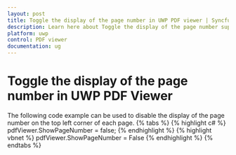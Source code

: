 ```yaml
---
layout: post
title: Toggle the display of the page number in UWP PDF viewer | Syncfusion
description: Learn here about Toggle the display of the page number support in UWP PDF viewer control and disable the display of the page number, and more.
platform: uwp
control: PDF viewer
documentation: ug
---
```


# Toggle the display of the page number in UWP PDF Viewer
The following code example can be used to disable the display of the page number on the top left corner of each page. 
{% tabs %}
{% highlight c# %}
pdfViewer.ShowPageNumber = false;
{% endhighlight %}
{% highlight vbnet %}
pdfViewer.ShowPageNumber = False
{% endhighlight %}
{% endtabs %}
